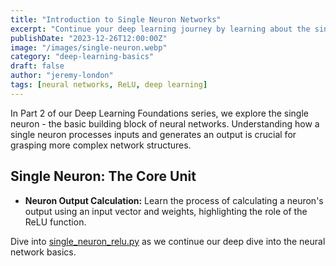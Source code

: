 ```yaml
---
title: "Introduction to Single Neuron Networks"
excerpt: "Continue your deep learning journey by learning about the single neuron, the fundamental unit of neural networks, through hands-on examples and code."
publishDate: "2023-12-26T12:00:00Z"
image: "/images/single-neuron.webp"
category: "deep-learning-basics"
draft: false
author: "jeremy-london"
tags: [neural networks, ReLU, deep learning]
---
```


In Part 2 of our Deep Learning Foundations series, we explore the single neuron - the basic building block of neural networks. Understanding how a single neuron processes inputs and generates an output is crucial for grasping more complex network structures.

## Single Neuron: The Core Unit

- **Neuron Output Calculation:** Learn the process of calculating a neuron's output using an input vector and weights, highlighting the role of the ReLU function.

Dive into [single_neuron_relu.py](./single_neuron_relu.py) as we continue our deep dive into the neural network basics.
